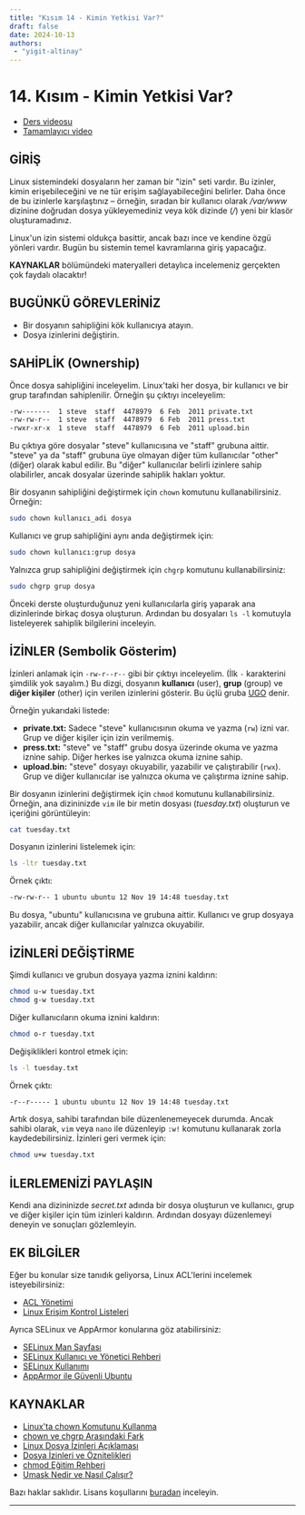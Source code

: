 ```yaml
---
title: "Kısım 14 - Kimin Yetkisi Var?"
draft: false
date: 2024-10-13
authors:
 - "yigit-altinay"
---
```

# 14. Kısım - Kimin Yetkisi Var?

* [Ders videosu](https://youtu.be/mBcExazxLU8)  
* [Tamamlayıcı video](https://www.youtube.com/live/2lYo_FJxQR8?feature=shared)

## GİRİŞ

Linux sistemindeki dosyaların her zaman bir "izin" seti vardır. Bu izinler, kimin erişebileceğini ve ne tür erişim sağlayabileceğini belirler. Daha önce de bu izinlerle karşılaştınız – örneğin, sıradan bir kullanıcı olarak _/var/www_ dizinine doğrudan dosya yükleyemediniz veya kök dizinde (_/_) yeni bir klasör oluşturamadınız.

Linux'un izin sistemi oldukça basittir, ancak bazı ince ve kendine özgü yönleri vardır. Bugün bu sistemin temel kavramlarına giriş yapacağız.  

**KAYNAKLAR** bölümündeki materyalleri detaylıca incelemeniz gerçekten çok faydalı olacaktır!

## BUGÜNKÜ GÖREVLERİNİZ

* Bir dosyanın sahipliğini kök kullanıcıya atayın.  
* Dosya izinlerini değiştirin.

## SAHİPLİK (Ownership)

Önce dosya sahipliğini inceleyelim. Linux'taki her dosya, bir kullanıcı ve bir grup tarafından sahiplenilir. Örneğin şu çıktıyı inceleyelim:

```bash
-rw-------  1 steve  staff  4478979  6 Feb  2011 private.txt
-rw-rw-r--  1 steve  staff  4478979  6 Feb  2011 press.txt
-rwxr-xr-x  1 steve  staff  4478979  6 Feb  2011 upload.bin
```

Bu çıktıya göre dosyalar "steve" kullanıcısına ve "staff" grubuna aittir. "steve" ya da "staff" grubuna üye olmayan diğer tüm kullanıcılar "other" (diğer) olarak kabul edilir. Bu "diğer" kullanıcılar belirli izinlere sahip olabilirler, ancak dosyalar üzerinde sahiplik hakları yoktur.  

Bir dosyanın sahipliğini değiştirmek için `chown` komutunu kullanabilirsiniz. Örneğin:  

```bash
sudo chown kullanıcı_adi dosya
```

Kullanıcı ve grup sahipliğini aynı anda değiştirmek için:  

```bash
sudo chown kullanıcı:grup dosya
```

Yalnızca grup sahipliğini değiştirmek için `chgrp` komutunu kullanabilirsiniz:  

```bash
sudo chgrp grup dosya
```

Önceki derste oluşturduğunuz yeni kullanıcılarla giriş yaparak ana dizinlerinde birkaç dosya oluşturun. Ardından bu dosyaları `ls -l` komutuyla listeleyerek sahiplik bilgilerini inceleyin.

## İZİNLER (Sembolik Gösterim)

İzinleri anlamak için `-rw-r--r--` gibi bir çıktıyı inceleyelim. (İlk `-` karakterini şimdilik yok sayalım.) Bu dizgi, dosyanın **kullanıcı** (user), **grup** (group) ve **diğer kişiler** (other) için verilen izinlerini gösterir. Bu üçlü gruba [UGO](https://acronym24.com/ugo-meaning-in-linux/) denir.  

Örneğin yukarıdaki listede:  

* **private.txt:** Sadece "steve" kullanıcısının okuma ve yazma (`rw`) izni var. Grup ve diğer kişiler için izin verilmemiş.  
* **press.txt:** "steve" ve "staff" grubu dosya üzerinde okuma ve yazma iznine sahip. Diğer herkes ise yalnızca okuma iznine sahip.  
* **upload.bin:** "steve" dosyayı okuyabilir, yazabilir ve çalıştırabilir (`rwx`). Grup ve diğer kullanıcılar ise yalnızca okuma ve çalıştırma iznine sahip.  

Bir dosyanın izinlerini değiştirmek için `chmod` komutunu kullanabilirsiniz. Örneğin, ana dizininizde `vim` ile bir metin dosyası (_tuesday.txt_) oluşturun ve içeriğini görüntüleyin:  

```bash
cat tuesday.txt
```

Dosyanın izinlerini listelemek için:  

```bash
ls -ltr tuesday.txt
```

Örnek çıktı:

```bash
-rw-rw-r-- 1 ubuntu ubuntu 12 Nov 19 14:48 tuesday.txt
```

Bu dosya, "ubuntu" kullanıcısına ve grubuna aittir. Kullanıcı ve grup dosyaya yazabilir, ancak diğer kullanıcılar yalnızca okuyabilir.

## İZİNLERİ DEĞİŞTİRME

Şimdi kullanıcı ve grubun dosyaya yazma iznini kaldırın:

```bash
chmod u-w tuesday.txt
chmod g-w tuesday.txt
```

Diğer kullanıcıların okuma iznini kaldırın:

```bash
chmod o-r tuesday.txt
```

Değişiklikleri kontrol etmek için:

```bash
ls -l tuesday.txt
```

Örnek çıktı:

```bash
-r--r----- 1 ubuntu ubuntu 12 Nov 19 14:48 tuesday.txt
```

Artık dosya, sahibi tarafından bile düzenlenemeyecek durumda. Ancak sahibi olarak, `vim` veya `nano` ile düzenleyip `:w!` komutunu kullanarak zorla kaydedebilirsiniz. İzinleri geri vermek için:

```bash
chmod u+w tuesday.txt
```

## İLERLEMENİZİ PAYLAŞIN

Kendi ana dizininizde _secret.txt_ adında bir dosya oluşturun ve kullanıcı, grup ve diğer kişiler için tüm izinleri kaldırın. Ardından dosyayı düzenlemeyi deneyin ve sonuçları gözlemleyin.

## EK BİLGİLER

Eğer bu konular size tanıdık geliyorsa, Linux ACL'lerini incelemek isteyebilirsiniz:

* [ACL Yönetimi](https://linuxconfig.org/how-to-manage-acls-on-linux)  
* [Linux Erişim Kontrol Listeleri](https://www.redhat.com/sysadmin/linux-access-control-lists)  

Ayrıca SELinux ve AppArmor konularına göz atabilirsiniz:  

* [SELinux Man Sayfası](https://manpages.ubuntu.com/manpages/impish/en/man8/selinux.8.html)  
* [SELinux Kullanıcı ve Yönetici Rehberi](https://access.redhat.com/documentation/en-us/red_hat_enterprise_linux/7/pdf/selinux_users_and_administrators_guide/red_hat_enterprise_linux-7-selinux_users_and_administrators_guide-en-us.pdf)  
* [SELinux Kullanımı](https://craigmbooth.com/blog/selinux-for-mortals/)  
* [AppArmor ile Güvenli Ubuntu](https://www.youtube.com/watch?v=lJFxexGZ-DY)  

## KAYNAKLAR

* [Linux'ta chown Komutunu Kullanma](https://www.hostinger.com/tutorials/linux-chown-command/)  
* [chown ve chgrp Arasındaki Fark](https://unix.stackexchange.com/questions/136987/if-chown-can-change-groups-why-was-chgrp-created)  
* [Linux Dosya İzinleri Açıklaması](https://www.redhat.com/sysadmin/linux-file-permissions-explained)  
* [Dosya İzinleri ve Öznitelikleri](https://wiki.archlinux.org/title/File_permissions_and_attributes)  
* [chmod Eğitim Rehberi](http://catcode.com/teachmod/)  
* [Umask Nedir ve Nasıl Çalışır?](https://askubuntu.com/questions/44542/what-is-umask-and-how-does-it-work)  

Bazı haklar saklıdır. Lisans koşullarını [buradan](https://github.com/livialima/linuxupskillchallenge/blob/master/LICENSE) inceleyin.

---

